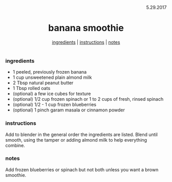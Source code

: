 <p align="right">5.29.2017</p>

<h1 align="center">banana smoothie</h1>

<div align="center">
  <a href="#ingredients">ingredients</a> | 
  <a href="#instructions">instructions</a> | 
  <a href="#notes">notes</a>
</div>
<br>

### ingredients
- 1 peeled, previously frozen banana
- 1 cup unsweetened plain almond milk
- 2 Tbsp natural peanut butter
- 1 Tbsp rolled oats
- (optional) a few ice cubes for texture
- (optional) 1/2 cup frozen spinach or 1 to 2 cups of fresh, rinsed spinach
- (optional) 1/2 - 1 cup frozen blueberries
- (optional) 1 pinch garam masala or cinnamon powder 

### instructions
Add to blender in the general order the ingredients are listed. Blend until smooth, using the tamper or adding almond milk to help everything combine.

### notes
Add frozen blueberries or spinach but not both unless you want a brown smoothie.
